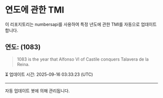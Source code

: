 
# 연도에 관한 TMI

이 리포지토리는 numbersapi를 사용하여 특정 년도에 관한 TMI를 자동으로 업데이트합니다.

## 연도: (1083)
> 1083 is the year that Alfonso VI of Castile conquers Talavera de la Reina.

⏳ 업데이트 시간: 2025-09-16 03:33:23 (UTC)

---
자동 업데이트 봇에 의해 관리됩니다.
